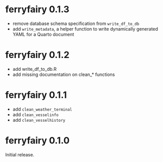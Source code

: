 # ferryfairy 0.1.3

- remove database schema specification from `write_df_to_db`
- add `write_metadata`, a helper function to write dynamically generated YAML for a Quarto document

# ferryfairy 0.1.2

- add write_df_to_db.R
- add missing documentation on clean_* functions

# ferryfairy 0.1.1

- add `clean_weather_terminal`
- add `clean_vesselinfo`
- add `clean_vesselhistory`

# ferryfairy 0.1.0

Initial release.
